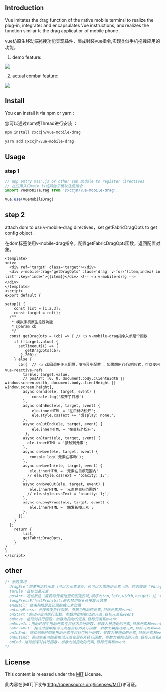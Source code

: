 ## Introduction

Vue imitates the drag function of the native mobile terminal to realize the plug-in, integrates and encapsulates Vue instructions, and realizes the function similar to the drag application of mobile phone .

vue仿原生移动端拖拽功能实现插件，集成封装vue指令,实现类似手机拖拽应用的功能。

1. demo feature:

![](https://xccjhzjh.oss-cn-hongkong.aliyuncs.com/xccjh-images/drag-demo.gif)

2. actual combat feature:

![](https://xccjhzjh.oss-cn-hongkong.aliyuncs.com/xccjh-images/drag.gif)

## Install

You can install it via npm or yarn :

您可以通过npm或Thread进行安装 ：

```html
npm install @xccjh/vue-mobile-drag

yarn add @xccjh/vue-mobile-drag
```

## Usage

### step 1

```js 
// app entry main.js or other sub module to register directives
// 在应用入口main.js或其他子模块注册指令
import VueMobileDrag from '@xccjh/vue-mobile-drag';

Vue.use(VueMobileDrag)
```

## step 2

attach dom to use v-mobile-drag directives，set getFabricDragOpts to get config object .

在dom标签使用v-mobile-drag指令，配置getFabricDragOpts函数，返回配置对象。
```vue
<template>
<div>
  <div ref='target' class='target'></div>
  <div v-mobile-drag="getDragOpts" class='drag' v-for='(item,index) in list' :key='index'>{{item}}</div> <!-- 👈 v-mobile-drag -->
</div>
</template>
<script>
export default {

setup() {
    const list = [1,2,3];
    const target = ref();
  /**
   * 模拟手机原生拖拽功能
   * @param cb
   */
  const getDragOpts = (cb) => { // 👈 v-mobile-drag指令入参是个函数
    if (!target.value) {
      setTimeout(() => {
         getDragOpts(cb);
       },200);
    } else {
      cb({  // 👈 cb回调用传入配置，支持异步配置 ，如果想用refs响应式，可以使用vue-reactive-refs
        tarEle: target.value,
        // posArr: [0, 0, document.body.clientWidth || window.screen.width, document.body.clientHeight || window.screen.height],
        async onEnd(ele, target, event) {
            console.log('松开了目标')
        },
        async onInEnd(ele, target, event) {
            ele.innerHTML = '在目标内松开';
            ele.style.cssText += 'display: none;';
        },
        async onOutEnd(ele, target, event) {
            ele.innerHTML = '在目标外松开';
         },
        async onStart(ele, target, event) {
          ele.innerHTML = '接触到元素';
        },
        async onMove(ele, target, event) {
           console.log('元素在移动');
        },
        async onMoveIn(ele, target, event) {
           ele.innerHTML = '元素在目标范围内'
          // ele.style.cssText = 'opacity: 1;';
        },
        async onMoveOut(ele, target, event) {
           ele.innerHTML = '元素在目标范围外'
          // ele.style.cssText = 'opacity: 1;';
        },
        async onLongPress(ele, target, event) {
           ele.innerHTML = '触发长按元素';
        },
      });
    }
  };
    return {
        list,
        getFabricDragOpts,
    }
}
}
</script>
```
## other

```js
/* 参数情况
  dragEle：需要拖动的元素（可以为元素本身，也可以为需拖动元素（组）的选择器 "#drag" or ".drag"， 可以是一组的元素）
  tarEle：目标位置元素
  posArr：定位数组（需要将元素拖至的固定区域,顺序为top,left,width,height）注：tarEle与posArr设置一个即可，两个同时设置则以tarEle为主
  longPressEffectProhibit:是否禁用默认长按放大效果
  endNail: 结束拖拽是否还原拖拽元素位置
  onLongPress: 长按触发执行函数，参数为拖动的元素,目标元素和event
  onStart：拖动开始时执行函数，参数为即将拖动的元素,目标元素和event
  onMove：拖动时执行函数，参数为拖动的元素,目标元素和event
  onMoveIn：拖动过程中拖动元素在目标内执行函数，参数为被拖动的元素,目标元素和event
  onMoveOut: 拖动过程中拖动元素在目标外执行函数，参数为被拖动的元素,目标元素和event
  onInEnd: 拖动结束时如果拖动元素在目标内执行函数，参数为被拖动的元素,目标元素和event
  onOutEnd: 拖动结束时如果拖动元素在目标外执行函数，参数为被拖动的元素,目标元素和event
  onEnd：拖动结束时执行函数，参数为被拖动的元素,目标元素和event
*/
```

## License

This content is released under the [MIT](http://opensource.org/licenses/MIT) License.

此内容在[MIT]下发布(http://opensource.org/licenses/MIT)许可证。
